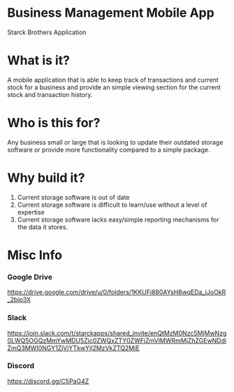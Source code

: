 # Business Management Mobile App
Starck Brothers Application
 
 # What is it?
 A mobile application that is able to keep track of transactions and current stock for a business and provide an simple viewing section for the current stock and transaction history.
 
 # Who is this for?
 Any business small or large that is looking to update their outdated storage software or provide more functionality compared to a simple package.
 
 # Why build it?
1. Current storage software is out of date
2. Current storage software is difficult to learn/use without a level of expertise
3. Current storage software lacks easy/simple reporting mechanisms for the data it stores.

# Misc Info
### Google Drive
https://drive.google.com/drive/u/0/folders/1KKUFi880AYsH8wqEDa_iJoOkR_2bip3X

### Slack
https://join.slack.com/t/starckapps/shared_invite/enQtMzM0Nzc5MjMwNzg0LWQ5OGQzMmYwMDU5Zjc0ZWQxZTY0ZWFjZmVlMWRmMjZhZGEwNDdiZmQ3MWI0NGY1ZjVjYTkwYjI2MzVkZTQ2MjE

### Discord
https://discord.gg/C5PaG4Z
